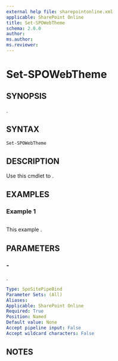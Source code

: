 ```yaml
---
external help file: sharepointonline.xml
applicable: SharePoint Online
title: Set-SPOWebTheme
schema: 2.0.0
author: 
ms.author: 
ms.reviewer:
---
```


# Set-SPOWebTheme

## SYNOPSIS
.

## SYNTAX

```
Set-SPOWebTheme
```

## DESCRIPTION
Use this cmdlet to .

## EXAMPLES

### Example 1

```

```

This example .

## PARAMETERS

### -

.

```yaml
Type: SpoSitePipeBind
Parameter Sets: (All)
Aliases: 
Applicable: SharePoint Online
Required: True
Position: Named
Default value: None
Accept pipeline input: False
Accept wildcard characters: False
```

## NOTES
